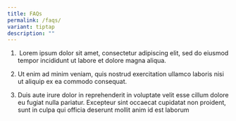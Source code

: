 ```yaml
---
title: FAQs
permalink: /faqs/
variant: tiptap
description: ""
---
```

<ol data-tight="true" class="tight">
<li>
<p><strong>&nbsp;</strong>Lorem ipsum dolor sit amet, consectetur adipiscing
elit, sed do eiusmod tempor incididunt ut labore et dolore magna aliqua.</p>
<p></p>
</li>
<li>
<p>Ut enim ad minim veniam, quis nostrud exercitation ullamco laboris nisi
ut aliquip ex ea commodo consequat.</p>
<p></p>
</li>
<li>
<p>Duis aute irure dolor in reprehenderit in voluptate velit esse cillum
dolore eu fugiat nulla pariatur. Excepteur sint occaecat cupidatat non
proident, sunt in culpa qui officia deserunt mollit anim id est laborum</p>
</li>
</ol>
<p></p>